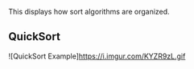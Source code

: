 This displays how sort algorithms are organized.

## QuickSort

![QuickSort Example]https://i.imgur.com/KYZR9zL.gif